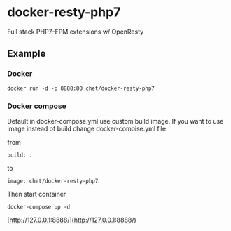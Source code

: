 # docker-resty-php7
Full stack PHP7-FPM extensions w/ OpenResty

## Example

### Docker

```
docker run -d -p 8888:80 chet/docker-resty-php7
```

### Docker compose

Default in docker-compose.yml use custom build image.
If you want to use image instead of build change docker-comoise.yml file

from

```
build: .
```

to

```
image: chet/docker-resty-php7
```

Then start container

```
docker-compose up -d
```

[http://127.0.0.1:8888/](http://127.0.0.1:8888/)

